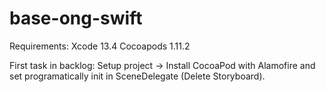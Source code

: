 # base-ong-swift

Requirements:
Xcode 13.4
Cocoapods 1.11.2

First task in backlog: Setup project -> Install CocoaPod with Alamofire and set programatically init in SceneDelegate (Delete Storyboard).
